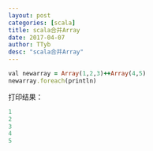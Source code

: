 ```yaml
---
layout: post
categories: [scala]
title: scala合并Array
date: 2017-04-07
author: TTyb
desc: "scala合并Array"
---
```


~~~ruby
val newarray = Array(1,2,3)++Array(4,5)
newarray.foreach(println)
~~~

打印结果：

~~~ruby
1
2
3
4
5
~~~